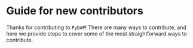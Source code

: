 # Guide for new contributors

Thanks for contributing to `PyDAP`! There are many ways to contribute, and here we
provide steps to cover some of the most straightforward ways to contribute.

```{tableofcontents}

```
